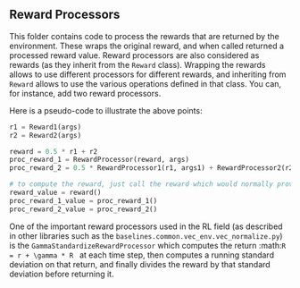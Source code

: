## Reward Processors

This folder contains code to process the rewards that are returned by the environment. These wraps the original reward, and when called returned a processed reward value. Reward processors are also considered as rewards (as they inherit from the `Reward` class). Wrapping the rewards allows to use different processors for different rewards, and inheriting from `Reward` allows to use the various operations defined in that class. You can, for instance, add two reward processors.

Here is a pseudo-code to illustrate the above points:
```python
r1 = Reward1(args)
r2 = Reward2(args)

reward = 0.5 * r1 + r2
proc_reward_1 = RewardProcessor(reward, args)
proc_reward_2 = 0.5 * RewardProcessor1(r1, args1) + RewardProcessor2(r2, args2)

# to compute the reward, just call the reward which would normally provide different values
reward_value = reward()
proc_reward_1_value = proc_reward_1()
proc_reward_2_value = proc_reward_2()
```

One of the important reward processors used in the RL field (as described in other libraries such as the `baselines.common.vec_env.vec_normalize.py`) is the `GammaStandardizeRewardProcessor` which computes the return :math:`R = r + \gamma * R ` at each time step, then computes a running standard deviation on that return, and finally divides the reward by that standard deviation before returning it.

